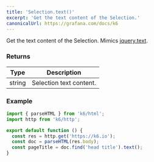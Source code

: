 ```yaml
---
title: 'Selection.text()'
excerpt: 'Get the text content of the Selection.'
canonicalUrl: https://grafana.com/docs/k6
---
```


Get the text content of the Selection.
Mimics [jquery.text](https://api.jquery.com/text/).

### Returns

| Type   | Description             |
| ------ | ----------------------- |
| string | Selection text content. |

### Example

<CodeGroup labels={[]}>

```javascript
import { parseHTML } from 'k6/html';
import http from 'k6/http';

export default function () {
  const res = http.get('https://k6.io');
  const doc = parseHTML(res.body);
  const pageTitle = doc.find('head title').text();
}
```

</CodeGroup>
